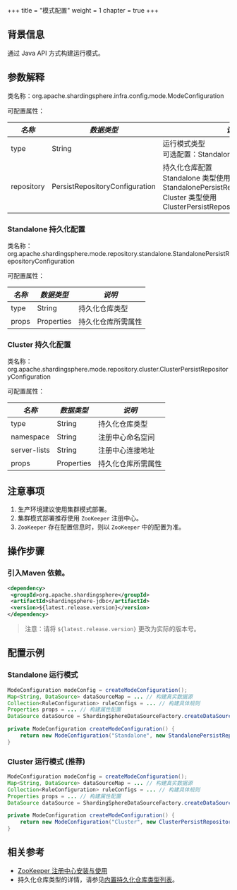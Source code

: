 +++
title = "模式配置"
weight = 1
chapter = true
+++

## 背景信息

通过 Java API 方式构建运行模式。

## 参数解释

类名称：org.apache.shardingsphere.infra.config.mode.ModeConfiguration

可配置属性：

| *名称*       | *数据类型*                         | *说明*                                                                                                                          | *默认值*      |
|------------|--------------------------------|-------------------------------------------------------------------------------------------------------------------------------|------------|
| type       | String                         | 运行模式类型<br />可选配置：Standalone、Cluster                                                                                           | Standalone |
| repository | PersistRepositoryConfiguration | 持久化仓库配置<br />Standalone 类型使用 StandalonePersistRepositoryConfiguration<br />Cluster 类型使用 ClusterPersistRepositoryConfiguration |            | | false      |

### Standalone 持久化配置

类名称：org.apache.shardingsphere.mode.repository.standalone.StandalonePersistRepositoryConfiguration

可配置属性：

| *名称*  | *数据类型*     | *说明*      |
|-------|------------|-----------|
| type  | String     | 持久化仓库类型   |
| props | Properties | 持久化仓库所需属性 |

### Cluster 持久化配置

类名称：org.apache.shardingsphere.mode.repository.cluster.ClusterPersistRepositoryConfiguration

可配置属性：

| *名称*         | *数据类型*     | *说明*      |
|--------------|------------|-----------|
| type         | String     | 持久化仓库类型   |
| namespace    | String     | 注册中心命名空间  |
| server-lists | String     | 注册中心连接地址  |
| props        | Properties | 持久化仓库所需属性 |

## 注意事项

1. 生产环境建议使用集群模式部署。
1. 集群模式部署推荐使用 `ZooKeeper` 注册中心。
1. `ZooKeeper` 存在配置信息时，则以 `ZooKeeper` 中的配置为准。

## 操作步骤

### 引入Maven 依赖。

```xml
<dependency>
 <groupId>org.apache.shardingsphere</groupId>
 <artifactId>shardingsphere-jdbc</artifactId>
 <version>${latest.release.version}</version>
</dependency>
```

> 注意：请将 `${latest.release.version}` 更改为实际的版本号。

## 配置示例

### Standalone 运行模式

```java
ModeConfiguration modeConfig = createModeConfiguration();
Map<String, DataSource> dataSourceMap = ... // 构建真实数据源
Collection<RuleConfiguration> ruleConfigs = ... // 构建具体规则
Properties props = ... // 构建属性配置
DataSource dataSource = ShardingSphereDataSourceFactory.createDataSource(databaseName, modeConfig, dataSourceMap, ruleConfigs, props);

private ModeConfiguration createModeConfiguration() {
    return new ModeConfiguration("Standalone", new StandalonePersistRepositoryConfiguration("JDBC", new Properties()));
}
```

### Cluster 运行模式 (推荐)

```java
ModeConfiguration modeConfig = createModeConfiguration();
Map<String, DataSource> dataSourceMap = ... // 构建真实数据源
Collection<RuleConfiguration> ruleConfigs = ... // 构建具体规则
Properties props = ... // 构建属性配置
DataSource dataSource = ShardingSphereDataSourceFactory.createDataSource(databaseName, modeConfig, dataSourceMap, ruleConfigs, props);

private ModeConfiguration createModeConfiguration() {
    return new ModeConfiguration("Cluster", new ClusterPersistRepositoryConfiguration("ZooKeeper", "governance-sharding-db", "localhost:2181", new Properties()));
}
```

## 相关参考

- [ZooKeeper 注册中心安装与使用](https://zookeeper.apache.org/doc/r3.7.1/zookeeperStarted.html)
- 持久化仓库类型的详情，请参见[内置持久化仓库类型列表](/cn/user-manual/common-config/builtin-algorithm/metadata-repository/)。
